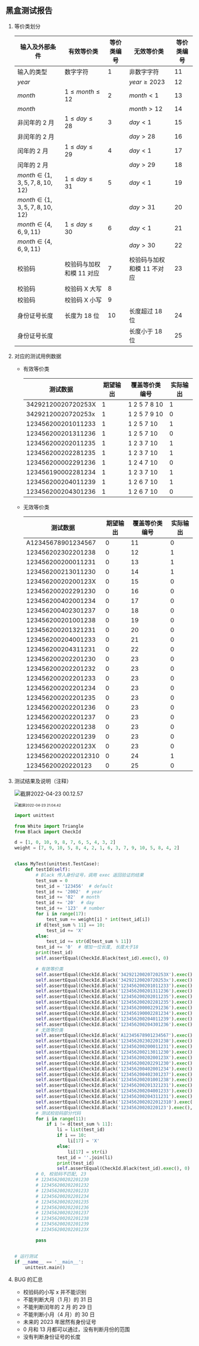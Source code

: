 ## 黑盒测试报告

1. 等价类划分

   | 输入及外部条件                        | 有效等价类               | **等价类编号** | 无效等价类                 | 等价类编号 |
   | ------------------------------------- | ------------------------ | -------------- | -------------------------- | ---------- |
   | 输入的类型                            | 数字字符                 | 1              | 非数字字符                 | 11         |
   | $year$                                |                          |                | $year \ge 2023$            | 12         |
   | $month$                               | $1 \leq month \leq 12$   | 2              | $month \lt 1$              | 13         |
   | $month$                               |                          |                | $month \gt 12$             | 14         |
   | 非闰年的 2 月                         | $1 \leq day \leq 28$     | 3              | $day \lt 1$                | 15         |
   | 非闰年的 2 月                         |                          |                | $day \gt 28$               | 16         |
   | 闰年的 2 月                           | $1 \leq day \leq 29$     | 4              | $day \lt 1$                | 17         |
   | 闰年的 2 月                           |                          |                | $day \gt 29$               | 18         |
   | $month \in \{1, 3, 5, 7, 8, 10, 12\}$ | $1 \leq day \leq 31$     | 5              | $day \lt 1$                | 19         |
   | $month \in \{1, 3, 5, 7, 8, 10, 12\}$ |                          |                | $day \gt 31$               | 20         |
   | $month \in \{4, 6, 9, 11\}$           | $1 \leq day \leq 30$     | 6              | $day \lt 1$                | 21         |
   | $month \in \{4, 6, 9, 11\}$           |                          |                | $day \gt 30$               | 22         |
   | 校验码                                | 校验码与加权和模 11 对应 | 7              | 校验码与加权和模 11 不对应 | 23         |
   | 校验码                                | 校验码 X 大写            | 8              |                            |            |
   | 校验码                                | 校验码 X 小写            | 9              |                            |            |
   | 身份证号长度                          | 长度为 18 位             | 10             | 长度超过 18 位             | 24         |
   | 身份证号长度                          |                          |                | 长度小于 18 位             | 25         |

2. 对应的测试用例数据

   - 有效等价类

     | 测试数据           | 期望输出 | 覆盖等价类编号 | 实际输出 |
     | ------------------ | -------- | -------------- | -------- |
     | 34292120020720253X | 1        | 1 2 5 7 8 10   | 1        |
     | 34292120020720253x | 1        | 1 2 5 7 9 10   | 0        |
     | 123456200201011233 | 1        | 1 2 5 7 10     | 1        |
     | 123456200201311236 | 1        | 1 2 5 7 10     | 0        |
     | 123456200202011235 | 1        | 1 2 3 7 10     | 1        |
     | 123456200202281235 | 1        | 1 2 3 7 10     | 1        |
     | 123456200002291236 | 1        | 1 2 4 7 10     | 0        |
     | 123456190002281234 | 1        | 1 2 3 7 10     | 1        |
     | 123456200204011239 | 1        | 1 2 6 7 10     | 1        |
     | 123456200204301236 | 1        | 1 2 6 7 10     | 0        |

   - 无效等价类

     | 测试数据            | 期望输出 | 覆盖等价类编号 | 实际输出 |
     | ------------------- | -------- | -------------- | -------- |
     | A12345678901234567  | 0        | 11             | 0        |
     | 123456202302201238  | 0        | 12             | 1        |
     | 123456200200011231  | 0        | 13             | 1        |
     | 123456200213011230  | 0        | 14             | 1        |
     | 12345620020200123X  | 0        | 15             | 0        |
     | 123456200202291230  | 0        | 16             | 0        |
     | 123456200402001234  | 0        | 17             | 0        |
     | 123456200402301237  | 0        | 18             | 0        |
     | 123456200201001238  | 0        | 19             | 0        |
     | 123456200201321231  | 0        | 20             | 0        |
     | 123456200204001233  | 0        | 21             | 0        |
     | 123456200204311231  | 0        | 22             | 0        |
     | 123456200202201230  | 0        | 23             | 0        |
     | 123456200202201232  | 0        | 23             | 0        |
     | 123456200202201233  | 0        | 23             | 0        |
     | 123456200202201234  | 0        | 23             | 0        |
     | 123456200202201235  | 0        | 23             | 0        |
     | 123456200202201236  | 0        | 23             | 0        |
     | 123456200202201237  | 0        | 23             | 0        |
     | 123456200202201238  | 0        | 23             | 0        |
     | 123456200202201239  | 0        | 23             | 0        |
     | 12345620020220123X  | 0        | 23             | 0        |
     | 1234562002022012310 | 0        | 24             | 1        |
     | 12345620020220123   | 0        | 25             | 0        |

3. 测试结果及说明（注释）

   ![截屏2022-04-23 00.12.57](https://cdn.jsdelivr.net/gh/hjc-owo/hjc-owo.github.io@img/202204230013663.png)

   <img src="https://cdn.jsdelivr.net/gh/hjc-owo/hjc-owo.github.io@img/202204232105271.png" alt="截屏2022-04-23 21.04.42" style="zoom:67%;" />

   ```python
   import unittest

   from White import Triangle
   from Black import CheckId

   d = [1, 0, 10, 9, 8, 7, 6, 5, 4, 3, 2]
   weight = [7, 9, 10, 5, 8, 4, 2, 1, 6, 3, 7, 9, 10, 5, 8, 4, 2]


   class MyTest(unittest.TestCase):
       def testId(self):
           # Black 传入身份证号，调用 exec 返回验证的结果
           test_sum = 0
           test_id = '123456'  # default
           test_id += '2002'  # year
           test_id += '02'  # month
           test_id += '20'  # day
           test_id += '123'  # number
           for i in range(17):
               test_sum += weight[i] * int(test_id[i])
           if d[test_sum % 11] == 10:
               test_id += 'X'
           else:
               test_id += str(d[test_sum % 11])
           test_id += '0'  # 增加一位长度, 长度大于18
           print(test_id)
           self.assertEqual(CheckId.Black(test_id).exec(), 0)

           # 有效等价类
           self.assertEqual(CheckId.Black('34292120020720253X').exec(), 1)  # 1, 大写X, 1 2 5 7 8 10
           self.assertEqual(CheckId.Black('34292120020720253x').exec(), 1)  # 0, 小写x, 1 2 5 7 9 10
           self.assertEqual(CheckId.Black('123456200201011233').exec(), 1)  # 1, 1月1日, 1 2 5 7 10
           self.assertEqual(CheckId.Black('123456200201311236').exec(), 1)  # 0, 1月31日, 1 2 5 7 10
           self.assertEqual(CheckId.Black('123456200202011235').exec(), 1)  # 1, 2月1日, 1 2 3 7 10
           self.assertEqual(CheckId.Black('123456200202281235').exec(), 1)  # 1, 非闰年2002年2月28日, 1 2 3 7 10
           self.assertEqual(CheckId.Black('123456200002291236').exec(), 1)  # 0, 闰年2000年2月29日, 1 2 4 7 10
           self.assertEqual(CheckId.Black('123456190002281234').exec(), 1)  # 1, 非闰年1900年2月28日, 1 2 3 7 10
           self.assertEqual(CheckId.Black('123456200204011239').exec(), 1)  # 1, 4月1日, 1 2 6 7 10
           self.assertEqual(CheckId.Black('123456200204301236').exec(), 1)  # 0, 4月30日, 1 2 6 7 10
           # 无效等价类
           self.assertEqual(CheckId.Black('A12345678901234567').exec(), 0)  # 0, 非数字字符, 11
           self.assertEqual(CheckId.Black('123456202302201238').exec(), 0)  # 1, 2023年, 12
           self.assertEqual(CheckId.Black('123456200200011231').exec(), 0)  # 1, 0月, 13
           self.assertEqual(CheckId.Black('123456200213011230').exec(), 0)  # 1, 13月, 14
           self.assertEqual(CheckId.Black('12345620020200123X').exec(), 0)  # 0, 非闰年2月0日, 15
           self.assertEqual(CheckId.Black('123456200202291230').exec(), 0)  # 0, 非闰年2月29日, 16
           self.assertEqual(CheckId.Black('123456200402001234').exec(), 0)  # 0, 闰年2月0日, 17
           self.assertEqual(CheckId.Black('123456200402301237').exec(), 0)  # 0, 闰年2月30日, 18
           self.assertEqual(CheckId.Black('123456200201001238').exec(), 0)  # 0, 1月0日, 19
           self.assertEqual(CheckId.Black('123456200201321231').exec(), 0)  # 0, 1月32日, 20
           self.assertEqual(CheckId.Black('123456200204001233').exec(), 0)  # 0, 4月0日, 21
           self.assertEqual(CheckId.Black('123456200204311231').exec(), 0)  # 0, 4月31日, 22
           self.assertEqual(CheckId.Black('1234562002022012310').exec(), 0)  # 1, 长度大于18, 24
           self.assertEqual(CheckId.Black('12345620020220123').exec(), 0)  # 0, 长度小于18, 25
           # 测试校验码部分代码
           for i in range(11):
               if i != d[test_sum % 11]:
                   li = list(test_id)
                   if i == 10:
                       li[17] = 'X'
                   else:
                       li[17] = str(i)
                   test_id = ''.join(li)
                   print(test_id)
                   self.assertEqual(CheckId.Black(test_id).exec(), 0)
           # 0, 校验码不匹配, 23
           # 123456200202201230
           # 123456200202201232
           # 123456200202201233
           # 123456200202201234
           # 123456200202201235
           # 123456200202201236
           # 123456200202201237
           # 123456200202201238
           # 123456200202201239
           # 12345620020220123X

           pass


   # 运行测试
   if __name__ == '__main__':
       unittest.main()

   ```

4. BUG 的汇总
   - 校验码的小写 x 并不能识别
   - 不能判断大月（1 月）的 31 日
   - 不能判断闰年的 2 月 的 29 日
   - 不能判断小月（4 月）的 30 日
   - 未来的 2023 年居然有身份证号
   - 0 月和 13 月都可以通过，没有判断月份的范围
   - 没有判断身份证号的长度

